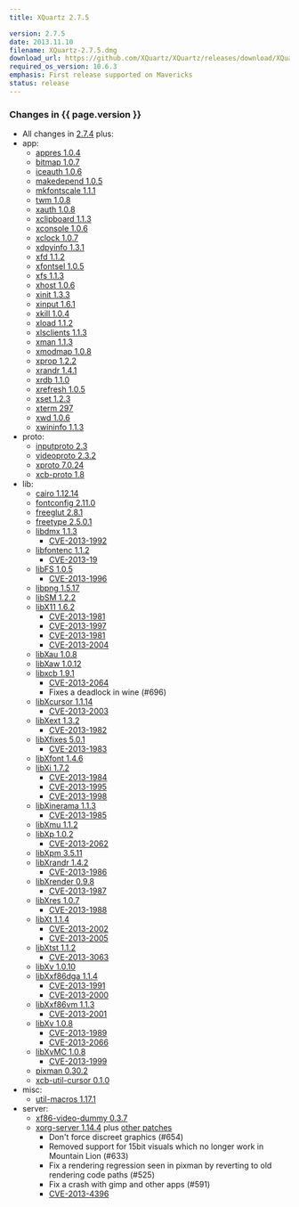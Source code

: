 ```yaml
---
title: XQuartz 2.7.5

version: 2.7.5
date: 2013.11.10
filename: XQuartz-2.7.5.dmg
download_url: https://github.com/XQuartz/XQuartz/releases/download/XQuartz-2.7.5/XQuartz-2.7.5.dmg
required_os_version: 10.6.3
emphasis: First release supported on Mavericks
status: release
---
```


### Changes in {{ page.version }} ###
  * All changes in [2.7.4](XQuartz-2.7.4.html) plus:
  * app:
    * [appres 1.0.4](https://lists.x.org/archives/xorg-announce/2013-May/002211.html)
    * [bitmap 1.0.7](https://lists.x.org/archives/xorg-announce/2013-May/002216.html)
    * [iceauth 1.0.6](https://lists.x.org/archives/xorg-announce/2013-July/002279.html)
    * [makedepend 1.0.5](https://lists.x.org/archives/xorg-announce/2013-July/002277.html)
    * [mkfontscale 1.1.1](https://lists.x.org/archives/xorg-announce/2013-July/002267.html)
    * [twm 1.0.8](https://lists.x.org/archives/xorg-announce/2013-September/002300.html)
    * [xauth 1.0.8](https://lists.x.org/archives/xorg-announce/2013-October/002336.html)
    * [xclipboard 1.1.3](https://lists.x.org/archives/xorg-announce/2013-September/002299.html)
    * [xconsole 1.0.6](https://lists.x.org/archives/xorg-announce/2013-July/002272.html)
    * [xclock 1.0.7](https://lists.x.org/archives/xorg-announce/2013-September/002310.html)
    * [xdpyinfo 1.3.1](https://lists.x.org/archives/xorg-announce/2013-May/002217.html)
    * [xfd 1.1.2](https://lists.x.org/archives/xorg-announce/2013-July/002268.html)
    * [xfontsel 1.0.5](https://lists.x.org/archives/xorg-announce/2013-May/002213.html)
    * [xfs 1.1.3](https://lists.x.org/archives/xorg-announce/2013-April/002198.html)
    * [xhost 1.0.6](https://lists.x.org/archives/xorg-announce/2013-July/002269.html)
    * [xinit 1.3.3](https://lists.x.org/archives/xorg-announce/2013-September/002312.html)
    * [xinput 1.6.1](https://lists.x.org/archives/xorg-announce/2013-September/002321.html)
    * [xkill 1.0.4](https://lists.x.org/archives/xorg-announce/2013-September/002313.html)
    * [xload 1.1.2](https://lists.x.org/archives/xorg-announce/2013-August/002285.html)
    * [xlsclients 1.1.3](https://lists.x.org/archives/xorg-announce/2013-September/002314.html)
    * [xman 1.1.3](https://lists.x.org/archives/xorg-announce/2013-September/002302.html)
    * [xmodmap 1.0.8](https://lists.x.org/archives/xorg-announce/2013-September/002315.html)
    * [xprop 1.2.2](https://lists.x.org/archives/xorg-announce/2013-August/002290.html)
    * [xrandr 1.4.1](https://lists.x.org/archives/xorg-announce/2013-July/002270.html)
    * [xrdb 1.1.0](https://lists.x.org/archives/xorg-announce/2013-September/002316.html)
    * [xrefresh 1.0.5](https://lists.x.org/archives/xorg-announce/2013-May/002214.html)
    * [xset 1.2.3](https://lists.x.org/archives/xorg-announce/2013-August/002291.html)
    * [xterm 297](https://lists.x.org/archives/xorg/2013-September/056030.html)
    * [xwd 1.0.6](https://lists.x.org/archives/xorg-announce/2013-August/002292.html)
    * [xwininfo 1.1.3](https://lists.x.org/archives/xorg-announce/2013-May/002215.html)
  * proto:
    * [inputproto 2.3](https://lists.x.org/archives/xorg-announce/2013-March/002180.html)
    * [videoproto 2.3.2](https://lists.x.org/archives/xorg-announce/2013-July/002275.html)
    * [xproto 7.0.24](https://lists.x.org/archives/xorg-announce/2013-March/002193.html)
    * [xcb-proto 1.8](https://lists.x.org/archives/xorg-announce/2012-October/002081.html)
  * lib:
    * [cairo 1.12.14](http://cairographics.org/news/cairo-1.12.14)
    * [fontconfig 2.11.0](https://lists.freedesktop.org/archives/fontconfig/2013-October/004961.html)
    * [freeglut 2.8.1](http://freeglut.sourceforge.net/news.php)
    * [freetype 2.5.0.1](https://sourceforge.net/projects/freetype/files/freetype2/2.5.0/README/view)
    * [libdmx 1.1.3](https://lists.x.org/archives/xorg-announce/2013-May/002225.html)
      * [CVE-2013-1992](https://cve.mitre.org/cgi-bin/cvename.cgi?name=CVE-2013-1992)
    * [libfontenc 1.1.2](https://lists.x.org/archives/xorg-announce/2013-April/002204.html)
      * [CVE-2013-19](https://cve.mitre.org/cgi-bin/cvename.cgi?name=CVE-2013-19)
    * [libFS 1.0.5](https://lists.x.org/archives/xorg-announce/2013-May/002226.html)
      * [CVE-2013-1996](https://cve.mitre.org/cgi-bin/cvename.cgi?name=CVE-2013-1996)
    * [libpng 1.5.17](https://sourceforge.net/mailarchive/message.php?msg_id=31103316)
    * [libSM 1.2.2](https://lists.x.org/archives/xorg-announce/2013-September/002309.html)
    * [libX11 1.6.2](https://lists.x.org/archives/xorg-announce/2013-September/002317.html)
      * [CVE-2013-1981](https://cve.mitre.org/cgi-bin/cvename.cgi?name=CVE-2013-1981)
      * [CVE-2013-1997](https://cve.mitre.org/cgi-bin/cvename.cgi?name=CVE-2013-1997)
      * [CVE-2013-1981](https://cve.mitre.org/cgi-bin/cvename.cgi?name=CVE-2013-1981)
      * [CVE-2013-2004](https://cve.mitre.org/cgi-bin/cvename.cgi?name=CVE-2013-2004)
    * [libXau 1.0.8](https://lists.x.org/archives/xorg-announce/2013-May/002223.html)
    * [libXaw 1.0.12](https://lists.x.org/archives/xorg-announce/2013-September/002304.html)
    * [libxcb 1.9.1](https://lists.x.org/archives/xorg-announce/2013-May/002230.html)
      * [CVE-2013-2064](https://cve.mitre.org/cgi-bin/cvename.cgi?name=CVE-2013-2064)
      * Fixes a deadlock in wine (#696)
    * [libXcursor 1.1.14](https://lists.x.org/archives/xorg-announce/2013-May/002229.html)
      * [CVE-2013-2003](https://cve.mitre.org/cgi-bin/cvename.cgi?name=CVE-2013-2003)
    * [libXext 1.3.2](https://lists.x.org/archives/xorg-announce/2013-May/002240.html)
      * [CVE-2013-1982](https://cve.mitre.org/cgi-bin/cvename.cgi?name=CVE-2013-1982)
    * [libXfixes 5.0.1](https://lists.x.org/archives/xorg-announce/2013-May/002227.html)
      * [CVE-2013-1983](https://cve.mitre.org/cgi-bin/cvename.cgi?name=CVE-2013-1983)
    * [libXfont 1.4.6](https://lists.x.org/archives/xorg-announce/2013-July/002274.html)
    * [libXi 1.7.2](https://lists.x.org/archives/xorg-announce/2013-July/002257.html)
      * [CVE-2013-1984](https://cve.mitre.org/cgi-bin/cvename.cgi?name=CVE-2013-1984)
      * [CVE-2013-1995](https://cve.mitre.org/cgi-bin/cvename.cgi?name=CVE-2013-1995)
      * [CVE-2013-1998](https://cve.mitre.org/cgi-bin/cvename.cgi?name=CVE-2013-1998)
    * [libXinerama 1.1.3](https://lists.x.org/archives/xorg-announce/2013-May/002231.html)
      * [CVE-2013-1985](https://cve.mitre.org/cgi-bin/cvename.cgi?name=CVE-2013-1985)
    * [libXmu 1.1.2](https://lists.x.org/archives/xorg-announce/2013-September/002305.html)
    * [libXp 1.0.2](https://lists.x.org/archives/xorg-announce/2013-May/002232.html)
      * [CVE-2013-2062](https://cve.mitre.org/cgi-bin/cvename.cgi?name=CVE-2013-2062)
    * [libXpm 3.5.11](https://lists.x.org/archives/xorg-announce/2013-September/002306.html)
    * [libXrandr 1.4.2](https://lists.x.org/archives/xorg-announce/2013-September/002307.html)
      * [CVE-2013-1986](https://cve.mitre.org/cgi-bin/cvename.cgi?name=CVE-2013-1986)
    * [libXrender 0.9.8](https://lists.x.org/archives/xorg-announce/2013-June/002249.html)
      * [CVE-2013-1987](https://cve.mitre.org/cgi-bin/cvename.cgi?name=CVE-2013-1987)
    * [libXres 1.0.7](https://lists.x.org/archives/xorg-announce/2013-May/002233.html)
      * [CVE-2013-1988](https://cve.mitre.org/cgi-bin/cvename.cgi?name=CVE-2013-1988)
    * [libXt 1.1.4](https://lists.x.org/archives/xorg-announce/2013-May/002234.html)
      * [CVE-2013-2002](https://cve.mitre.org/cgi-bin/cvename.cgi?name=CVE-2013-2002)
      * [CVE-2013-2005](https://cve.mitre.org/cgi-bin/cvename.cgi?name=CVE-2013-2005)
    * [libXtst 1.1.2](https://lists.x.org/archives/xorg-announce/2013-May/002237.html)
      * [CVE-2013-3063](https://cve.mitre.org/cgi-bin/cvename.cgi?name=CVE-2013-2063)
    * [libXv 1.0.10](https://lists.x.org/archives/xorg-announce/2013-September/002308.html)
    * [libXxf86dga 1.1.4](https://lists.x.org/archives/xorg-announce/2013-May/002235.html)
      * [CVE-2013-1991](https://cve.mitre.org/cgi-bin/cvename.cgi?name=CVE-2013-1991)
      * [CVE-2013-2000](https://cve.mitre.org/cgi-bin/cvename.cgi?name=CVE-2013-2000)
    * [libXxf86vm 1.1.3](https://lists.x.org/archives/xorg-announce/2013-May/002236.html)
      * [CVE-2013-2001](https://cve.mitre.org/cgi-bin/cvename.cgi?name=CVE-2013-2001)
    * [libXv 1.0.8](https://lists.x.org/archives/xorg-announce/2013-May/002242.html)
      * [CVE-2013-1989](https://cve.mitre.org/cgi-bin/cvename.cgi?name=CVE-2013-1989)
      * [CVE-2013-2066](https://cve.mitre.org/cgi-bin/cvename.cgi?name=CVE-2013-2066)
    * [libXvMC 1.0.8](https://lists.x.org/archives/xorg-announce/2013-June/002250.html)
      * [CVE-2013-1999](https://cve.mitre.org/cgi-bin/cvename.cgi?name=CVE-2013-1999)
    * [pixman 0.30.2](https://lists.x.org/archives/xorg-announce/2013-August/002289.html)
    * [xcb-util-cursor 0.1.0](https://lists.x.org/archives/xorg-announce/2013-August/002295.html)
  * misc:
    * [util-macros 1.17.1](https://lists.x.org/archives/xorg-announce/2013-September/002301.html)
  * server:
    * [xf86-video-dummy 0.3.7](https://lists.x.org/archives/xorg-announce/2013-September/002318.html)
    * [xorg-server 1.14.4](https://lists.x.org/archives/xorg/2013-November/056147.html) plus [other patches](https://github.com/XQuartz/xorg-server/commits/XQuartz-2.7.5)
      * Don't force discreet graphics (#654)
      * Removed support for 15bit visuals which no longer work in Mountain Lion (#633)
      * Fix a rendering regression seen in pixman by reverting to old rendering code paths (#525)
      * Fix a crash with gimp and other apps (#591)
      * [CVE-2013-4396](https://cve.mitre.org/cgi-bin/cvename.cgi?name=CVE-2013-4396)
